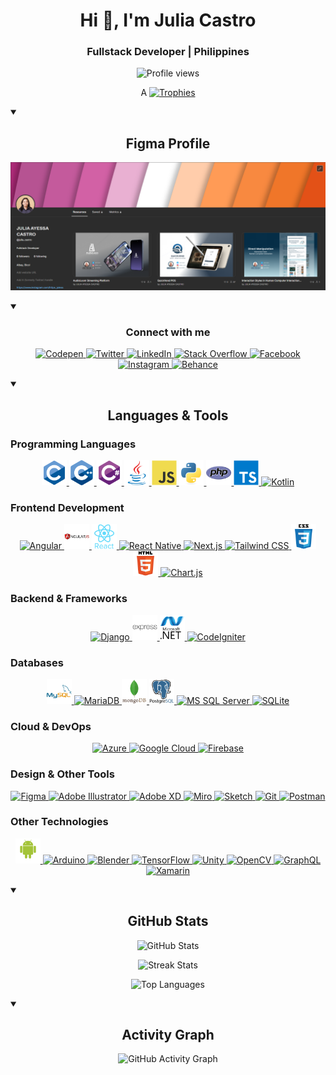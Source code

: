 <!-- Profile Header -->
<h1 align="center">Hi 👋, I'm Julia Castro</h1>
<h3 align="center">Fullstack Developer | Philippines</h3>
<p align="center">
  <img src="https://komarev.com/ghpvc/?username=jules0000&label=Profile%20views&color=0e75b6&style=flat" alt="Profile views" />
</p>
<p align="center">A
  <a href="https://github.com/ryo-ma/github-profile-trophy">
    <img src="https://github-profile-trophy.vercel.app/?username=jules0000&theme=dark" alt="Trophies" />
  </a>
</p>

<!-- Figma Profile -->
<details open>
  <summary><h2 align="center">Figma Profile</h2></summary>
  <p align="center">
    <a href="https://www.figma.com/@julia_castro" target="_blank">
      <img src="figma.png" alt="Figma Account Preview" />
    </a>
  </p>
</details>



<!-- Interactive Social Links -->
<details open>
  <summary><h3 align="center">Connect with me</h3></summary>
  <p align="center">
    <a href="https://codepen.io/jules0000" target="_blank">
      <img src="https://raw.githubusercontent.com/rahuldkjain/github-profile-readme-generator/master/src/images/icons/Social/codepen.svg" alt="Codepen" height="30" width="40" />
    </a>
    <a href="https://twitter.com/juriacastroooo" target="_blank">
      <img src="https://raw.githubusercontent.com/rahuldkjain/github-profile-readme-generator/master/src/images/icons/Social/twitter.svg" alt="Twitter" height="30" width="40" />
    </a>
    <a href="https://linkedin.com/in/julia-castro-936550284" target="_blank">
      <img src="https://raw.githubusercontent.com/rahuldkjain/github-profile-readme-generator/master/src/images/icons/Social/linked-in-alt.svg" alt="LinkedIn" height="30" width="40" />
    </a>
    <a href="https://stackoverflow.com/users/23500076/julia-castro" target="_blank">
      <img src="https://raw.githubusercontent.com/rahuldkjain/github-profile-readme-generator/master/src/images/icons/Social/stack-overflow.svg" alt="Stack Overflow" height="30" width="40" />
    </a>
    <a href="https://fb.com/juriacastroooo" target="_blank">
      <img src="https://raw.githubusercontent.com/rahuldkjain/github-profile-readme-generator/master/src/images/icons/Social/facebook.svg" alt="Facebook" height="30" width="40" />
    </a>
    <a href="https://instagram.com/https_juless" target="_blank">
      <img src="https://raw.githubusercontent.com/rahuldkjain/github-profile-readme-generator/master/src/images/icons/Social/instagram.svg" alt="Instagram" height="30" width="40" />
    </a>
    <a href="https://www.behance.net/juliacastro47" target="_blank">
      <img src="https://raw.githubusercontent.com/rahuldkjain/github-profile-readme-generator/master/src/images/icons/Social/behance.svg" alt="Behance" height="30" width="40" />
    </a>
  </p>
</details>

<!-- Interactive Languages & Tools -->
<details open>
  <summary><h2 align="center">Languages & Tools</h2></summary>
  <!-- Programming Languages -->
  <h3>Programming Languages</h3>
  <p align="center">
    <a href="https://www.cprogramming.com/" target="_blank">
      <img src="https://raw.githubusercontent.com/devicons/devicon/master/icons/c/c-original.svg" alt="C" width="40" height="40"/>
    </a>
    <a href="https://www.w3schools.com/cpp/" target="_blank">
      <img src="https://raw.githubusercontent.com/devicons/devicon/master/icons/cplusplus/cplusplus-original.svg" alt="C++" width="40" height="40"/>
    </a>
    <a href="https://www.w3schools.com/cs/" target="_blank">
      <img src="https://raw.githubusercontent.com/devicons/devicon/master/icons/csharp/csharp-original.svg" alt="C#" width="40" height="40"/>
    </a>
    <a href="https://www.java.com" target="_blank">
      <img src="https://raw.githubusercontent.com/devicons/devicon/master/icons/java/java-original.svg" alt="Java" width="40" height="40"/>
    </a>
    <a href="https://developer.mozilla.org/en-US/docs/Web/JavaScript" target="_blank">
      <img src="https://raw.githubusercontent.com/devicons/devicon/master/icons/javascript/javascript-original.svg" alt="JavaScript" width="40" height="40"/>
    </a>
    <a href="https://www.python.org" target="_blank">
      <img src="https://raw.githubusercontent.com/devicons/devicon/master/icons/python/python-original.svg" alt="Python" width="40" height="40"/>
    </a>
    <a href="https://www.php.net" target="_blank">
      <img src="https://raw.githubusercontent.com/devicons/devicon/master/icons/php/php-original.svg" alt="PHP" width="40" height="40"/>
    </a>
    <a href="https://www.typescriptlang.org/" target="_blank">
      <img src="https://raw.githubusercontent.com/devicons/devicon/master/icons/typescript/typescript-original.svg" alt="TypeScript" width="40" height="40"/>
    </a>
    <a href="https://kotlinlang.org" target="_blank">
      <img src="https://www.vectorlogo.zone/logos/kotlinlang/kotlinlang-icon.svg" alt="Kotlin" width="40" height="40"/>
    </a>
  </p>

  <!-- Frontend Development -->
  <h3>Frontend Development</h3>
  <p align="center">
    <a href="https://angular.io" target="_blank">
      <img src="https://angular.io/assets/images/logos/angular/angular.svg" alt="Angular" width="40" height="40"/>
    </a>
    <a href="https://angular.io" target="_blank">
      <img src="https://raw.githubusercontent.com/devicons/devicon/master/icons/angularjs/angularjs-original-wordmark.svg" alt="AngularJS" width="40" height="40"/>
    </a>
    <a href="https://reactjs.org/" target="_blank">
      <img src="https://raw.githubusercontent.com/devicons/devicon/master/icons/react/react-original-wordmark.svg" alt="React" width="40" height="40"/>
    </a>
    <a href="https://reactnative.dev/" target="_blank">
      <img src="https://reactnative.dev/img/header_logo.svg" alt="React Native" width="40" height="40"/>
    </a>
    <a href="https://nextjs.org/" target="_blank">
      <img src="https://cdn.worldvectorlogo.com/logos/nextjs-2.svg" alt="Next.js" width="40" height="40"/>
    </a>
    <a href="https://tailwindcss.com/" target="_blank">
      <img src="https://www.vectorlogo.zone/logos/tailwindcss/tailwindcss-icon.svg" alt="Tailwind CSS" width="40" height="40"/>
    </a>
    <a href="https://www.w3schools.com/css/" target="_blank">
      <img src="https://raw.githubusercontent.com/devicons/devicon/master/icons/css3/css3-original-wordmark.svg" alt="CSS3" width="40" height="40"/>
    </a>
    <a href="https://www.w3.org/html/" target="_blank">
      <img src="https://raw.githubusercontent.com/devicons/devicon/master/icons/html5/html5-original-wordmark.svg" alt="HTML5" width="40" height="40"/>
    </a>
    <a href="https://www.chartjs.org" target="_blank">
      <img src="https://www.chartjs.org/media/logo-title.svg" alt="Chart.js" width="40" height="40"/>
    </a>
  </p>

  <!-- Backend & Frameworks -->
  <h3>Backend & Frameworks</h3>
  <p align="center">
    <a href="https://www.djangoproject.com/" target="_blank">
      <img src="https://cdn.worldvectorlogo.com/logos/django.svg" alt="Django" width="40" height="40"/>
    </a>
    <a href="https://expressjs.com" target="_blank">
      <img src="https://raw.githubusercontent.com/devicons/devicon/master/icons/express/express-original-wordmark.svg" alt="Express" width="40" height="40"/>
    </a>
    <a href="https://dotnet.microsoft.com/" target="_blank">
      <img src="https://raw.githubusercontent.com/devicons/devicon/master/icons/dot-net/dot-net-original-wordmark.svg" alt=".NET" width="40" height="40"/>
    </a>
    <a href="https://codeigniter.com" target="_blank">
      <img src="https://cdn.worldvectorlogo.com/logos/codeigniter.svg" alt="CodeIgniter" width="40" height="40"/>
    </a>
  </p>

  <!-- Databases -->
  <h3>Databases</h3>
  <p align="center">
    <a href="https://www.mysql.com/" target="_blank">
      <img src="https://raw.githubusercontent.com/devicons/devicon/master/icons/mysql/mysql-original-wordmark.svg" alt="MySQL" width="40" height="40"/>
    </a>
    <a href="https://mariadb.org/" target="_blank">
      <img src="https://www.vectorlogo.zone/logos/mariadb/mariadb-icon.svg" alt="MariaDB" width="40" height="40"/>
    </a>
    <a href="https://www.mongodb.com/" target="_blank">
      <img src="https://raw.githubusercontent.com/devicons/devicon/master/icons/mongodb/mongodb-original-wordmark.svg" alt="MongoDB" width="40" height="40"/>
    </a>
    <a href="https://www.postgresql.org/" target="_blank">
      <img src="https://raw.githubusercontent.com/devicons/devicon/master/icons/postgresql/postgresql-original-wordmark.svg" alt="PostgreSQL" width="40" height="40"/>
    </a>
    <a href="https://www.microsoft.com/en-us/sql-server" target="_blank">
      <img src="https://www.svgrepo.com/show/303229/microsoft-sql-server-logo.svg" alt="MS SQL Server" width="40" height="40"/>
    </a>
    <a href="https://www.sqlite.org/" target="_blank">
      <img src="https://www.vectorlogo.zone/logos/sqlite/sqlite-icon.svg" alt="SQLite" width="40" height="40"/>
    </a>
  </p>

  <!-- Cloud & DevOps -->
  <h3>Cloud & DevOps</h3>
  <p align="center">
    <a href="https://azure.microsoft.com/" target="_blank">
      <img src="https://www.vectorlogo.zone/logos/microsoft_azure/microsoft_azure-icon.svg" alt="Azure" width="40" height="40"/>
    </a>
    <a href="https://cloud.google.com/" target="_blank">
      <img src="https://www.vectorlogo.zone/logos/google_cloud/google_cloud-icon.svg" alt="Google Cloud" width="40" height="40"/>
    </a>
    <a href="https://firebase.google.com/" target="_blank">
      <img src="https://www.vectorlogo.zone/logos/firebase/firebase-icon.svg" alt="Firebase" width="40" height="40"/>
    </a>
  </p>

 <!-- Design & Other Tools -->
<h3>Design & Other Tools</h3>
<p align="center">
  <a href="https://www.figma.com/" target="_blank">
    <img src="https://www.vectorlogo.zone/logos/figma/figma-icon.svg" alt="Figma" width="40" height="40"/>
  </a>
  <a href="https://www.adobe.com/in/products/illustrator.html" target="_blank">
    <img src="https://www.vectorlogo.zone/logos/adobe_illustrator/adobe_illustrator-icon.svg" alt="Adobe Illustrator" width="40" height="40"/>
  </a>
  <a href="https://www.adobe.com/products/xd.html" target="_blank">
    <img src="https://cdn.jsdelivr.net/gh/simple-icons/simple-icons/icons/adobexd.svg" alt="Adobe XD" width="40" height="40"/>
  </a>
  <a href="https://miro.com/" target="_blank">
    <img src="https://cdn.jsdelivr.net/gh/simple-icons/simple-icons/icons/miro.svg" alt="Miro" width="40" height="40"/>
  </a>
  <a href="https://www.sketch.com/" target="_blank">
    <img src="https://www.vectorlogo.zone/logos/sketchapp/sketchapp-icon.svg" alt="Sketch" width="40" height="40"/>
  </a>
  <a href="https://git-scm.com/" target="_blank">
    <img src="https://www.vectorlogo.zone/logos/git-scm/git-scm-icon.svg" alt="Git" width="40" height="40"/>
  </a>
  <a href="https://postman.com" target="_blank">
    <img src="https://www.vectorlogo.zone/logos/getpostman/getpostman-icon.svg" alt="Postman" width="40" height="40"/>
  </a>
</p>

  <!-- Other Technologies -->
  <h3>Other Technologies</h3>
  <p align="center">
    <a href="https://www.android.com/" target="_blank">
      <img src="https://raw.githubusercontent.com/devicons/devicon/master/icons/android/android-original-wordmark.svg" alt="Android" width="40" height="40"/>
    </a>
    <a href="https://www.arduino.cc/" target="_blank">
      <img src="https://cdn.worldvectorlogo.com/logos/arduino-1.svg" alt="Arduino" width="40" height="40"/>
    </a>
    <a href="https://www.blender.org/" target="_blank">
      <img src="https://download.blender.org/branding/community/blender_community_badge_white.svg" alt="Blender" width="40" height="40"/>
    </a>
    <a href="https://www.tensorflow.org" target="_blank">
      <img src="https://www.vectorlogo.zone/logos/tensorflow/tensorflow-icon.svg" alt="TensorFlow" width="40" height="40"/>
    </a>
    <a href="https://www.unity.com/" target="_blank">
      <img src="https://www.vectorlogo.zone/logos/unity3d/unity3d-icon.svg" alt="Unity" width="40" height="40"/>
    </a>
    <a href="https://opencv.org/" target="_blank">
      <img src="https://www.vectorlogo.zone/logos/opencv/opencv-icon.svg" alt="OpenCV" width="40" height="40"/>
    </a>
    <a href="https://graphql.org/" target="_blank">
      <img src="https://www.vectorlogo.zone/logos/graphql/graphql-icon.svg" alt="GraphQL" width="40" height="40"/>
    </a>
    <a href="https://dotnet.microsoft.com/apps/xamarin" target="_blank">
      <img src="https://raw.githubusercontent.com/detain/svg-logos/780f25886640cef088af994181646db2f6b1a3f8/svg/xamarin.svg" alt="Xamarin" width="40" height="40"/>
    </a>
  </p>
</details>

<!-- Interactive GitHub Stats -->
<details open>
  <summary><h2 align="center">GitHub Stats</h2></summary>
  <p align="center">
    <img src="https://github-readme-stats.vercel.app/api?username=jules0000&show_icons=true&locale=en&theme=dark" alt="GitHub Stats" />
  </p>
  <p align="center">
    <img src="https://github-readme-streak-stats.herokuapp.com/?user=jules0000&theme=dark" alt="Streak Stats" />
  </p>
  <p align="center">
    <img src="https://github-readme-stats.vercel.app/api/top-langs?username=jules0000&show_icons=true&locale=en&layout=compact&theme=dark" alt="Top Languages" />
  </p>
</details>

<!-- Interactive GitHub Activity Graph -->
<details open>
  <summary><h2 align="center">Activity Graph</h2></summary>
  <p align="center">
    <img src="https://github-readme-activity-graph.vercel.app/graph?username=jules0000&theme=react-dark" alt="GitHub Activity Graph" />
  </p>
</details>


